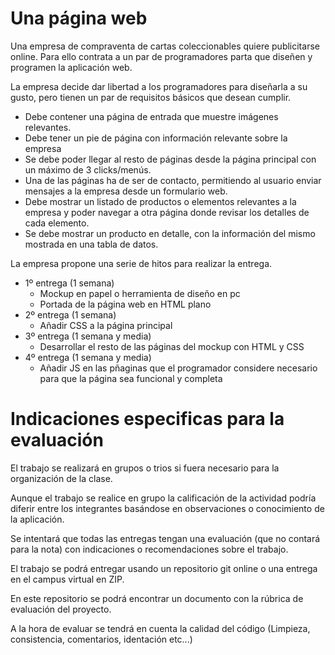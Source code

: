 # Una página web 

Una empresa de compraventa de cartas coleccionables quiere publicitarse online. Para ello contrata a un par de programadores parta que diseñen y programen la aplicación web.

La empresa decide dar libertad a los programadores para diseñarla a su gusto, pero tienen un par de requisitos básicos que desean cumplir.

- Debe contener una página de entrada que muestre imágenes relevantes.
- Debe tener un pie de página con información relevante sobre la empresa
- Se debe poder llegar al resto de páginas desde la página principal con un máximo de 3 clicks/menús.
- Una de las páginas ha de ser de contacto, permitiendo al usuario enviar mensajes a la empresa desde un formulario web. 
- Debe mostrar un listado de productos o elementos relevantes a la empresa y poder navegar a otra página donde revisar los detalles de cada elemento.
- Se debe mostrar un producto en detalle, con la información del mismo mostrada en una tabla de datos.

La empresa propone una serie de hitos para realizar la entrega. 

- 1º entrega (1 semana)
  - Mockup en papel o herramienta de diseño en pc
  - Portada de la página web en HTML plano
- 2º entrega (1 semana)
  - Añadir CSS a la página principal
- 3º entrega (1 semana y media)
  - Desarrollar el resto de las páginas del mockup con HTML y CSS
- 4º entrega (1 semana y media)
  - Añadir JS en las pñaginas que el programador considere necesario para que la página sea funcional y completa

# Indicaciones especificas para la evaluación

El trabajo se realizará en grupos o trios si fuera necesario para la organización de la clase. 

Aunque el trabajo se realice en grupo la calificación de la actividad podría diferir entre los integrantes basándose en observaciones o conocimiento de la aplicación.

Se intentará que todas las entregas tengan una evaluación (que no contará para la nota) con indicaciones o recomendaciones sobre el trabajo.

El trabajo se podrá entregar usando un repositorio git online o una entrega en el campus virtual en ZIP.

En este repositorio se podrá encontrar un documento con la rúbrica de evaluación del proyecto.

A la hora de evaluar se tendrá en cuenta la calidad del código (Limpieza, consistencia, comentarios, identación etc...)